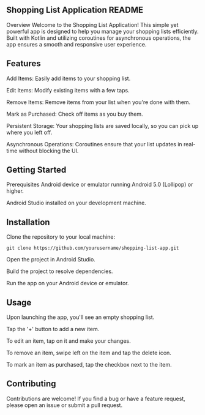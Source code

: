 ## Shopping List Application README
Overview
Welcome to the Shopping List Application! This simple yet powerful app is designed to help you manage your shopping lists efficiently. Built with Kotlin and utilizing coroutines for asynchronous operations, the app ensures a smooth and responsive user experience.

## Features
Add Items: Easily add items to your shopping list.

Edit Items: Modify existing items with a few taps.

Remove Items: Remove items from your list when you're done with them.

Mark as Purchased: Check off items as you buy them.

Persistent Storage: Your shopping lists are saved locally, so you can pick up where you left off.

Asynchronous Operations: Coroutines ensure that your list updates in real-time without blocking the UI.

## Getting Started
Prerequisites
Android device or emulator running Android 5.0 (Lollipop) or higher.

Android Studio installed on your development machine.

## Installation
Clone the repository to your local machine:

`git clone https://github.com/yourusername/shopping-list-app.git`

Open the project in Android Studio.

Build the project to resolve dependencies.

Run the app on your Android device or emulator.

## Usage
Upon launching the app, you'll see an empty shopping list.

Tap the '+' button to add a new item.

To edit an item, tap on it and make your changes.

To remove an item, swipe left on the item and tap the delete icon.

To mark an item as purchased, tap the checkbox next to the item.

## Contributing
Contributions are welcome! If you find a bug or have a feature request, please open an issue or submit a pull request.
